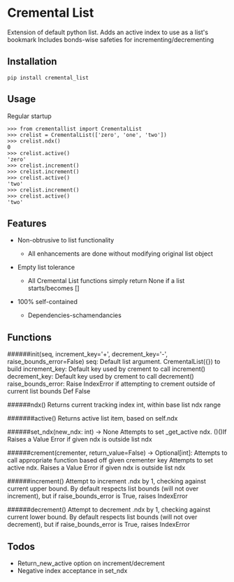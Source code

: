 # Cremental List

Extension of default python list. Adds an active index to use as a list's bookmark
Includes bonds-wise safeties for incrementing/decrementing

##  Installation

```
pip install cremental_list
```

## Usage

Regular startup

```
>>> from crementallist import CrementalList
>>> crelist = CrementalList(['zero', 'one', 'two'])
>>> crelist.ndx()
0
>>> crelist.active()
'zero'
>>> crelist.increment()
>>> crelist.increment()
>>> crelist.active()
'two'
>>> crelist.increment()
>>> crelist.active()
'two'
```

## Features

* Non-obtrusive to list functionality
    * All enhancements are done without modifying original list object 

* Empty list tolerance
    * All Cremental List functions simply return None if a list starts/becomes []
    
* 100% self-contained
    * Dependencies-schamendancies


## Functions

######init(seq, increment_key='+', decrement_key='-', raise_bounds_error=False)
seq: Default list argument. CrementalList({}) to build
increment_key: Default key used by crement to call increment()
decrement_key: Default key used by crement to call decrement()
raise_bounds_error: Raise IndexError if attempting to crement outside of current list bounds
                    Def False

######ndx()
Returns current tracking index int, within base list ndx range

#######active()
Returns active list item, based on self.ndx

######set_ndx(new_ndx: int) -> None
Attempts to set _get_active ndx.
()()If Raises a Value Error if given ndx is outside list ndx

######crement(crementer, return_value=False) -> Optional[int]:
Attempts to call appropriate function based off given crementer key
Attempts to set active ndx. Raises a Value Error if given ndx is outside list ndx

######increment()
Attempt to increment .ndx by 1, checking against current upper bound.
By default respects list bounds (will not over increment), but if raise_bounds_error is True,
raises IndexError

######decrement()
Attempt to decrement .ndx by 1, checking against current lower bound.
By default respects list bounds (will not over decrement), but if raise_bounds_error is True,
raises IndexError

## Todos
* Return_new_active option on increment/decrement
* Negative index acceptance in set_ndx
